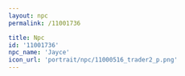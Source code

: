 ```yaml
---
layout: npc
permalink: /11001736

title: Npc
id: '11001736'
npc_name: 'Jayce'
icon_url: 'portrait/npc/11000516_trader2_p.png'
---
```

